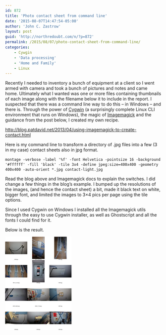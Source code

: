 ```yaml
---
id: 872
title: 'Photo contact sheet from command line'
date: '2015-08-07T14:47:54-05:00'
author: 'John C. Zastrow'
layout: post
guid: 'http://northredoubt.com/n/?p=872'
permalink: /2015/08/07/photo-contact-sheet-from-command-line/
categories:
    - Cywgin
    - 'Data processing'
    - 'Home and Family'
    - Linux
---
```


Recently I needed to inventory a bunch of equipment at a client so I went armed with camera and took a bunch of pictures and notes and came home. Ultimately what I wanted was one or more files containing thumbnails of each image along with the filename below it to include in the report. I suspected that there was a command line way to do this – in Windows – and there is. Through the power of [Cygwin](https://www.cygwin.com/) (a surprisingly complete Linux CLI environment that runs on Windows), the magic of [Imagemagick](http://studio.imagemagick.org/script/index.php) and the guidance from the post below, I created my own recipe.

<http://blog.patdavid.net/2013/04/using-imagemagick-to-create-contact.html>

Here is my command line to transform a directory of .jpg files into a few (3 in my case) contact sheets also in jpg format.

```
montage -verbose -label '%f' -font Helvetica -pointsize 16 -background '#ffffff' -fill 'black' -tile 3x4 -define jpeg:size=400x400 -geometry 400x400 -auto-orient *.jpg contact-light.jpg
```

Read the blog above and Imagemagick docs to explain the switches. I did change a few things in the blog’s example. I bumped up the resolutions of the images, (and hence the contact sheet) a bit, made it black text on white, bigger font, and limited the images to 3×4 pics per page using the tile options.

Since I used Cygwin on Windows I installed all the Imagemagick utils through the easy to use Cygwin installer, as well as Ghostscript and all the fonts I could find for it.

Below is the result.

[![contact-dark2-2b](https://raw.githubusercontent.com/johnzastrow/johnzastrow.github.io/master/assets/uploads/2015/08/contact-dark2-2b-214x300.jpg)](https://raw.githubusercontent.com/johnzastrow/johnzastrow.github.io/master/assets/uploads/2015/08/contact-dark2-2b.jpg)